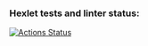 ### Hexlet tests and linter status:
[![Actions Status](https://github.com/d33sf0me/frontend-project-lvl1/workflows/hexlet-check/badge.svg)](https://github.com/d33sf0me/frontend-project-lvl1/actions)